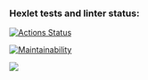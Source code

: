 ### Hexlet tests and linter status:
[![Actions Status](https://github.com/sergeykms/php-project-48/actions/workflows/main.yml/badge.svg)](https://github.com/sergeykms/php-project-48/actions)


[![Maintainability](https://api.codeclimate.com/v1/badges/799fff2f02dc1eb97dca/maintainability)](https://codeclimate.com/github/sergeykms/GenDiff/maintainability)


<a href="https://codeclimate.com/github/sergeykms/GenDiff/test_coverage"><img src="https://api.codeclimate.com/v1/badges/799fff2f02dc1eb97dca/test_coverage" /></a>